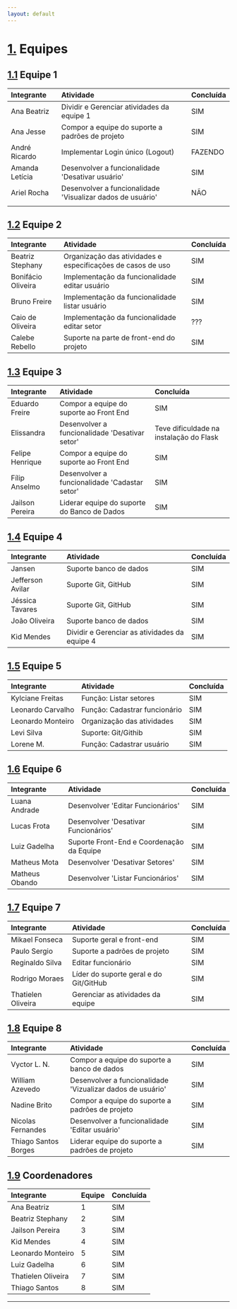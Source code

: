 ```yaml
---
layout: default
---
```

# [1.](#header-1) Equipes
## [1.1](#header-2) Equipe 1


|Integrante     |Atividade      |Concluída      |
|:--------------|:--------------|:--------------|
| Ana Beatriz  | Dividir e  Gerenciar atividades da equipe 1 |     SIM     |
|  Ana Jesse  | Compor a equipe do suporte a padrões de projeto |        SIM     |
|  André Ricardo  | Implementar Login único (Logout)   |      FAZENDO     |
|  Amanda Letícia  |  Desenvolver a funcionalidade 'Desativar usuário'  |  SIM    |
|  Ariel Rocha |  Desenvolver a funcionalidade 'Visualizar dados de usuário'  |   NÃO
    |

## [1.2](#header-3) Equipe 2

|     Integrante     | Atividade               | Concluída |
|:-------------------|:------------------------|:----------|
| Beatriz Stephany | Organização das atividades e especificações de casos de uso |    SIM   |
| Bonifácio Oliveira | Implementação da funcionalidade editar usuário |    SIM    |
| Bruno Freire | Implementação da funcionalidade listar usuário |    SIM    |
| Caio de Oliveira | Implementação da funcionalidade editar setor    |    ???   |
| Calebe Rebello | Suporte na parte de front-end do projeto   |    SIM    |

## [1.3](#header-3) Equipe 3

|Integrante     |Atividade      |Concluída      |
|:--------------|:--------------|:--------------|
| Eduardo Freire| Compor a equipe do suporte ao Front End |     SIM     |
| Elissandra | Desenvolver a funcionalidade 'Desativar setor' |        Teve dificuldade na instalação do Flask     |
| Felipe Henrique| Compor a equipe do suporte ao Front End |      SIM     |
| Fílip Anselmo | Desenvolver a funcionalidade 'Cadastar setor' |       SIM     |
| Jailson Pereira | Liderar equipe do suporte do Banco de Dados |       SIM     |

## [1.4](#header-4) Equipe 4

|     Integrante     | Atividade                         | Concluída |
|:-------------------|:----------------------------------|:----------|
| Jansen        | Suporte banco de dados        |    SIM    |
| Jefferson Avilar      | Suporte Git, GitHub        |    SIM    |
| Jéssica Tavares       | Suporte Git, GitHub      |    SIM    |
| João Oliveira         | Suporte banco de dados      |    SIM    |
| Kid Mendes          | Dividir e Gerenciar as atividades da equipe 4 |    SIM    |

## [1.5](#header-5) Equipe 5

|     Integrante     | Atividade                         | Concluída |
|:-------------------|:----------------------------------|:----------|
| Kylciane Freitas   | Função: Listar setores            |    SIM    |
| Leonardo Carvalho  | Função: Cadastrar funcionário     |    SIM    |
| Leonardo Monteiro  | Organização das atividades        |    SIM    |
| Levi Silva         | Suporte: Git/Githib               |    SIM    |
| Lorene M.          | Função: Cadastrar usuário         |    SIM    |

## [1.6](#header-6) Equipe 6    

|     Integrante         | Atividade                  | Concluída|
|:-------------------|:------------------------|:--------------|
| Luana Andrade | Desenvolver 'Editar Funcionários' | SIM |
| Lucas Frota | Desenvolver 'Desativar Funcionários' | SIM |
| Luiz Gadelha | Suporte Front-End e Coordenação da Equipe | SIM |
| Matheus Mota | Desenvolver 'Desativar Setores' | SIM |
| Matheus Obando | Desenvolver 'Listar Funcionários' | SIM |

## [1.7](#header-7) Equipe 7

|     Integrante     | Atividade               | Concluída |
|:-------------------|:------------------------|:----------|
| Mikael Fonseca | Suporte geral e front-end |    SIM    |
| Paulo Sergio | Suporte a padrões de projeto |    SIM    |
| Reginaldo Silva | Editar funcionário      |    SIM    |
| Rodrigo Moraes | Líder do suporte geral e do Git/GitHub   |    SIM    |
| Thatielen Oliveira | Gerenciar as atividades da equipe    |    SIM    |

## [1.8](#header-8) Equipe 8

|Integrante     |Atividade      |Concluída      |
|:--------------|:--------------|:--------------|
| Vyctor L. N. | Compor a equipe do suporte a banco de dados |     SIM     |
| William Azevedo | Desenvolver a funcionalidade 'Vizualizar dados de usuário' |        SIM     |
| Nadine Brito | Compor a equipe do suporte a padrões de projeto |      SIM     |
| Nicolas Fernandes | Desenvolver a funcionalidade 'Editar usuário' |       SIM     |
| Thiago Santos Borges | Liderar equipe do suporte a padrões de projeto |       SIM     |

## [1.9](#header-9) Coordenadores

|Integrante     |Equipe         |Concluída      |
|:--------------|:--------------|:--------------|
| Ana Beatriz   | 1             | SIM           |
| Beatriz Stephany| 2           | SIM           |
| Jailson Pereira | 3           | SIM           |
| Kid Mendes      | 4           | SIM           |
| Leonardo Monteiro|  5         | SIM           |
| Luiz Gadelha     |  6         | SIM           |
| Thatielen Oliveira| 7         | SIM           |
| Thiago Santos     | 8         | SIM           |

* * *
